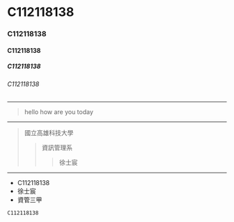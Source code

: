 # C112118138
### C112118138
#### C112118138
##### C112118138
###### C112118138
-------------
> hello
> how are you today
-------------
> 國立高雄科技大學
>> 資訊管理系
>>> 徐士宸 
-------------
* C112118138
* 徐士宸
* 資管三甲
```
C112118138
